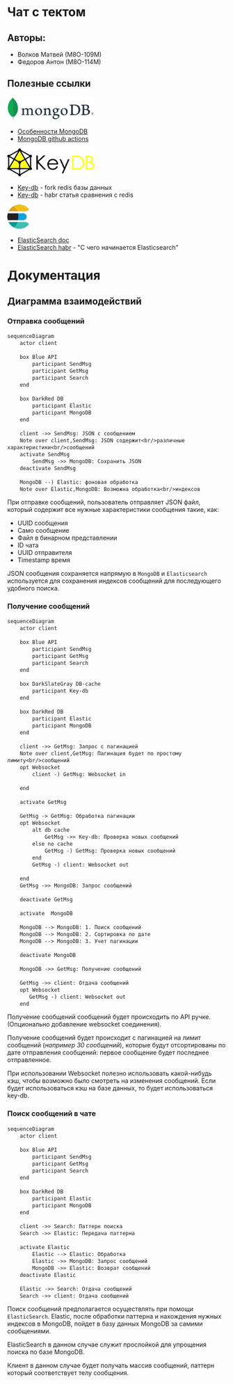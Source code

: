 # Чат с тектом
## Авторы:
- Волков Матвей (М8О-109М)
- Федоров Антон (М8О-114М)

## Полезные ссылки
<img src="./docs/imgs/MongoDB_Logo.svg" width="200"/>

- [Особенности MongoDB](https://mcs.mail.ru/blog/osobennosti-mongodb-kogda-baza-dannyh-vam-podhodit#)
- [MongoDB github actions](https://github.com/marketplace/actions/mongodb-in-github-actions)


<img src="./docs/imgs/keydb-seeklogo.com.svg" width="200"/>

- [Key-db](https://docs.keydb.dev/) - fork redis базы данных
- [Key-db](https://habr.com/ru/companies/flant/articles/478404/) - habr статья сравнения с redis

<img src="./docs/imgs/elasticsearch-seeklogo.com.svg" width="50"/>

- [ElasticSearch doc](https://www.elastic.co/guide/en/elasticsearch/reference/current/index.html)
- [ElasticSearch habr](https://habr.com/ru/articles/489924/) - "С чего начинается Elasticsearch"

# Документация
## Диаграмма взаимодействий

### Отправка сообщений

```mermaid
sequenceDiagram
    actor client

    box Blue API
        participant SendMsg
        participant GetMsg
        participant Search
    end

    box DarkRed DB
        participant Elastic 
        participant MongoDB
    end

    client ->> SendMsg: JSON с сообщением
    Note over client,SendMsg: JSON содержит<br/>различные характеристики<br/>сообщений
    activate SendMsg
        SendMsg ->> MongoDB: Сохранить JSON
    deactivate SendMsg

    MongoDB --) Elastic: фоновая обработка 
    Note over Elastic,MongoDB: Возможна обработка<br/>индексов
```
При отправке сообщений, пользователь отправляет JSON файл, который содержит все нужные характеристики сообщения такие, как:
- UUID сообщения
- Само сообщение
- Файл в бинарном представлении
- ID чата
- UUID отправителя
- Timestamp время

JSON сообщения сохраняется напрямую в `MongoDB` и `Elasticsearch` используется для сохранения индексов сообщений для последующего удобного поиска.

### Получение сообщений
```mermaid
sequenceDiagram
    actor client

    box Blue API
        participant SendMsg
        participant GetMsg
        participant Search
    end

    box DarkSlateGray DB-cache
        participant Key-db
    end

    box DarkRed DB
        participant Elastic 
        participant MongoDB
    end

    client ->> GetMsg: Запрос с пагинацией
    Note over client,GetMsg: Пагинация будет по простому лимиту<br/>сообщений
    opt Websocket
        client -) GetMsg: Websocket in
        
    end

    activate GetMsg

    GetMsg -> GetMsg: Обработка пагинации
    opt Websocket
        alt db cache 
            GetMsg ->> Key-db: Проверка новых сообщений
        else no cache
            GetMsg -) GetMsg: Проверка новых сообщений
        end
        GetMsg -) client: Websocket out
        
    end
    GetMsg ->> MongoDB: Запрос сообщений

    deactivate GetMsg

    activate  MongoDB

    MongoDB --> MongoDB: 1. Поиск сообщений
    MongoDB --> MongoDB: 2. Сортировка по дате
    MongoDB --> MongoDB: 3. Учет пагинации

    deactivate MongoDB

    MongoDB ->> GetMsg: Получение сообщений

    GetMsg ->> client: Отдача сообщений
    opt Websocket
       GetMsg -) client: Websocket out
    end

```

Получение сообщений сообщений будет происходить по API ручке. (Опционально добавление websocket соединения).

Получение сообщений будет происходит с пагинацией на лимит сообщений (*например 30 сообщений*), которые будут отсортированы по дате отправления сообщений: первое сообщение будет последнее отправленное.

При использовании Websocket полезно использовать какой-нибудь кэш, чтобы возможно было смотреть на изменения сообщений.
Если будет использоваться кэш на базе данных, то будет использоваться key-db.

### Поиск сообщений в чате

```mermaid
sequenceDiagram
    actor client

    box Blue API
        participant SendMsg
        participant GetMsg
        participant Search
    end

    box DarkRed DB
        participant Elastic 
        participant MongoDB
    end

    client ->> Search: Паттерн поиска
    Search ->> Elastic: Передача паттерна

    activate Elastic
        Elastic --> Elastic: Обработка
        Elastic ->> MongoDB: Запрос сообщений 
        MongoDB ->> Elastic: Возврат сообщений
    deactivate Elastic

    Elastic ->> Search: Отдача сообщений
    Search ->> client: Отдача сообщений

```
Поиск сообщений предполагается осуществлять при помощи `ElasticSearch`.
Elastic, после обработки паттерна и нахождения нужных индексов в MongoDB, пойдет в базу данных MongoDB за самими сообщениями.

ElasticSearch в данном случае служит прослойкой для упрощения поиска по базе MongoDB.

Клиент в данном случае будет получать массив сообщений, паттерн который соответствует телу сообщения.